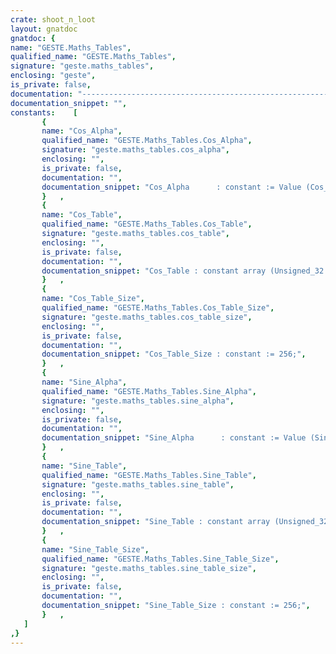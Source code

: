 ```yaml
---
crate: shoot_n_loot
layout: gnatdoc
gnatdoc: {
name: "GESTE.Maths_Tables",
qualified_name: "GESTE.Maths_Tables",
signature: "geste.maths_tables",
enclosing: "geste",
is_private: false,
documentation: "----------------------------------------------------------------------------\n                                                                          --\n                                   GESTE                                  --\n                                                                          --\n                    Copyright (C) 2018 Fabien Chouteau                    --\n                                                                          --\n                                                                          --\n  Redistribution and use in source and binary forms, with or without      --\n  modification, are permitted provided that the following conditions are  --\n  met:                                                                    --\n     1. Redistributions of source code must retain the above copyright    --\n        notice, this list of conditions and the following disclaimer.     --\n     2. Redistributions in binary form must reproduce the above copyright --\n        notice, this list of conditions and the following disclaimer in   --\n        the documentation and/or other materials provided with the        --\n        distribution.                                                     --\n     3. Neither the name of the copyright holder nor the names of its     --\n        contributors may be used to endorse or promote products derived   --\n        from this software without specific prior written permission.     --\n                                                                          --\n   THIS SOFTWARE IS PROVIDED BY THE COPYRIGHT HOLDERS AND CONTRIBUTORS    --\n   \"AS IS\" AND ANY EXPRESS OR IMPLIED WARRANTIES, INCLUDING, BUT NOT      --\n   LIMITED TO, THE IMPLIED WARRANTIES OF MERCHANTABILITY AND FITNESS FOR  --\n   A PARTICULAR PURPOSE ARE DISCLAIMED. IN NO EVENT SHALL THE COPYRIGHT   --\n   HOLDER OR CONTRIBUTORS BE LIABLE FOR ANY DIRECT, INDIRECT, INCIDENTAL, --\n   SPECIAL, EXEMPLARY, OR CONSEQUENTIAL DAMAGES (INCLUDING, BUT NOT       --\n   LIMITED TO, PROCUREMENT OF SUBSTITUTE GOODS OR SERVICES; LOSS OF USE,  --\n   DATA, OR PROFITS; OR BUSINESS INTERRUPTION) HOWEVER CAUSED AND ON ANY  --\n   THEORY OF LIABILITY, WHETHER IN CONTRACT, STRICT LIABILITY, OR TORT    --\n   (INCLUDING NEGLIGENCE OR OTHERWISE) ARISING IN ANY WAY OUT OF THE USE  --\n   OF THIS SOFTWARE, EVEN IF ADVISED OF THE POSSIBILITY OF SUCH DAMAGE.   --\n                                                                          --\n----------------------------------------------------------------------------",
documentation_snippet: "",
constants:    [
       {
       name: "Cos_Alpha",
       qualified_name: "GESTE.Maths_Tables.Cos_Alpha",
       signature: "geste.maths_tables.cos_alpha",
       enclosing: "",
       is_private: false,
       documentation: "",
       documentation_snippet: "Cos_Alpha      : constant := Value (Cos_Table_Size) / (2 * 3.14159);",
       }   ,
       {
       name: "Cos_Table",
       qualified_name: "GESTE.Maths_Tables.Cos_Table",
       signature: "geste.maths_tables.cos_table",
       enclosing: "",
       is_private: false,
       documentation: "",
       documentation_snippet: "Cos_Table : constant array (Unsigned_32 range 0 .. Cos_Table_Size - 1) of Value :=\n ( 1.000, 1.000, 0.999, 0.997, 0.995, 0.992,\n   0.989, 0.985, 0.981, 0.976, 0.970, 0.964,\n   0.957, 0.950, 0.942, 0.933, 0.924, 0.914,\n   0.904, 0.893, 0.882, 0.870, 0.858, 0.845,\n   0.831, 0.818, 0.803, 0.788, 0.773, 0.757,\n   0.741, 0.724, 0.707, 0.690, 0.672, 0.653,\n   0.634, 0.615, 0.596, 0.576, 0.556, 0.535,\n   0.514, 0.493, 0.471, 0.450, 0.428, 0.405,\n   0.383, 0.360, 0.337, 0.314, 0.290, 0.267,\n   0.243, 0.219, 0.195, 0.171, 0.147, 0.122,\n   0.098, 0.074, 0.049, 0.025, 0.000,-0.025,\n  -0.049,-0.074,-0.098,-0.122,-0.147,-0.171,\n  -0.195,-0.219,-0.243,-0.267,-0.290,-0.314,\n  -0.337,-0.360,-0.383,-0.405,-0.428,-0.450,\n  -0.471,-0.493,-0.514,-0.535,-0.556,-0.576,\n  -0.596,-0.615,-0.634,-0.653,-0.672,-0.690,\n  -0.707,-0.724,-0.741,-0.757,-0.773,-0.788,\n  -0.803,-0.818,-0.831,-0.845,-0.858,-0.870,\n  -0.882,-0.893,-0.904,-0.914,-0.924,-0.933,\n  -0.942,-0.950,-0.957,-0.964,-0.970,-0.976,\n  -0.981,-0.985,-0.989,-0.992,-0.995,-0.997,\n  -0.999,-1.000,-1.000,-1.000,-0.999,-0.997,\n  -0.995,-0.992,-0.989,-0.985,-0.981,-0.976,\n  -0.970,-0.964,-0.957,-0.950,-0.942,-0.933,\n  -0.924,-0.914,-0.904,-0.893,-0.882,-0.870,\n  -0.858,-0.845,-0.831,-0.818,-0.803,-0.788,\n  -0.773,-0.757,-0.741,-0.724,-0.707,-0.690,\n  -0.672,-0.653,-0.634,-0.615,-0.596,-0.576,\n  -0.556,-0.535,-0.514,-0.493,-0.471,-0.450,\n  -0.428,-0.405,-0.383,-0.360,-0.337,-0.314,\n  -0.290,-0.267,-0.243,-0.219,-0.195,-0.171,\n  -0.147,-0.122,-0.098,-0.074,-0.049,-0.025,\n  -0.000, 0.025, 0.049, 0.074, 0.098, 0.122,\n   0.147, 0.171, 0.195, 0.219, 0.243, 0.267,\n   0.290, 0.314, 0.337, 0.360, 0.383, 0.405,\n   0.428, 0.450, 0.471, 0.493, 0.514, 0.535,\n   0.556, 0.576, 0.596, 0.615, 0.634, 0.653,\n   0.672, 0.690, 0.707, 0.724, 0.741, 0.757,\n   0.773, 0.788, 0.803, 0.818, 0.831, 0.845,\n   0.858, 0.870, 0.882, 0.893, 0.904, 0.914,\n   0.924, 0.933, 0.942, 0.950, 0.957, 0.964,\n   0.970, 0.976, 0.981, 0.985, 0.989, 0.992,\n   0.995, 0.997, 0.999, 1.000);",
       }   ,
       {
       name: "Cos_Table_Size",
       qualified_name: "GESTE.Maths_Tables.Cos_Table_Size",
       signature: "geste.maths_tables.cos_table_size",
       enclosing: "",
       is_private: false,
       documentation: "",
       documentation_snippet: "Cos_Table_Size : constant := 256;",
       }   ,
       {
       name: "Sine_Alpha",
       qualified_name: "GESTE.Maths_Tables.Sine_Alpha",
       signature: "geste.maths_tables.sine_alpha",
       enclosing: "",
       is_private: false,
       documentation: "",
       documentation_snippet: "Sine_Alpha      : constant := Value (Sine_Table_Size) / (2 * 3.14159);",
       }   ,
       {
       name: "Sine_Table",
       qualified_name: "GESTE.Maths_Tables.Sine_Table",
       signature: "geste.maths_tables.sine_table",
       enclosing: "",
       is_private: false,
       documentation: "",
       documentation_snippet: "Sine_Table : constant array (Unsigned_32 range 0 .. Sine_Table_Size - 1) of Value :=\n ( 0.000, 0.025, 0.049, 0.074, 0.098, 0.122,\n   0.147, 0.171, 0.195, 0.219, 0.243, 0.267,\n   0.290, 0.314, 0.337, 0.360, 0.383, 0.405,\n   0.428, 0.450, 0.471, 0.493, 0.514, 0.535,\n   0.556, 0.576, 0.596, 0.615, 0.634, 0.653,\n   0.672, 0.690, 0.707, 0.724, 0.741, 0.757,\n   0.773, 0.788, 0.803, 0.818, 0.831, 0.845,\n   0.858, 0.870, 0.882, 0.893, 0.904, 0.914,\n   0.924, 0.933, 0.942, 0.950, 0.957, 0.964,\n   0.970, 0.976, 0.981, 0.985, 0.989, 0.992,\n   0.995, 0.997, 0.999, 1.000, 1.000, 1.000,\n   0.999, 0.997, 0.995, 0.992, 0.989, 0.985,\n   0.981, 0.976, 0.970, 0.964, 0.957, 0.950,\n   0.942, 0.933, 0.924, 0.914, 0.904, 0.893,\n   0.882, 0.870, 0.858, 0.845, 0.831, 0.818,\n   0.803, 0.788, 0.773, 0.757, 0.741, 0.724,\n   0.707, 0.690, 0.672, 0.653, 0.634, 0.615,\n   0.596, 0.576, 0.556, 0.535, 0.514, 0.493,\n   0.471, 0.450, 0.428, 0.405, 0.383, 0.360,\n   0.337, 0.314, 0.290, 0.267, 0.243, 0.219,\n   0.195, 0.171, 0.147, 0.122, 0.098, 0.074,\n   0.049, 0.025, 0.000,-0.025,-0.049,-0.074,\n  -0.098,-0.122,-0.147,-0.171,-0.195,-0.219,\n  -0.243,-0.267,-0.290,-0.314,-0.337,-0.360,\n  -0.383,-0.405,-0.428,-0.450,-0.471,-0.493,\n  -0.514,-0.535,-0.556,-0.576,-0.596,-0.615,\n  -0.634,-0.653,-0.672,-0.690,-0.707,-0.724,\n  -0.741,-0.757,-0.773,-0.788,-0.803,-0.818,\n  -0.831,-0.845,-0.858,-0.870,-0.882,-0.893,\n  -0.904,-0.914,-0.924,-0.933,-0.942,-0.950,\n  -0.957,-0.964,-0.970,-0.976,-0.981,-0.985,\n  -0.989,-0.992,-0.995,-0.997,-0.999,-1.000,\n  -1.000,-1.000,-0.999,-0.997,-0.995,-0.992,\n  -0.989,-0.985,-0.981,-0.976,-0.970,-0.964,\n  -0.957,-0.950,-0.942,-0.933,-0.924,-0.914,\n  -0.904,-0.893,-0.882,-0.870,-0.858,-0.845,\n  -0.831,-0.818,-0.803,-0.788,-0.773,-0.757,\n  -0.741,-0.724,-0.707,-0.690,-0.672,-0.653,\n  -0.634,-0.615,-0.596,-0.576,-0.556,-0.535,\n  -0.514,-0.493,-0.471,-0.450,-0.428,-0.405,\n  -0.383,-0.360,-0.337,-0.314,-0.290,-0.267,\n  -0.243,-0.219,-0.195,-0.171,-0.147,-0.122,\n  -0.098,-0.074,-0.049,-0.025);",
       }   ,
       {
       name: "Sine_Table_Size",
       qualified_name: "GESTE.Maths_Tables.Sine_Table_Size",
       signature: "geste.maths_tables.sine_table_size",
       enclosing: "",
       is_private: false,
       documentation: "",
       documentation_snippet: "Sine_Table_Size : constant := 256;",
       }   ,
   ]
,}
---
```

